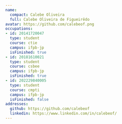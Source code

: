 ```yaml
---
name:
  compact: Calebe Oliveira
  full: Calebe Oliveira de Figueirêdo
avatar: https://github.com/calebeof.png
occupations:
- id: 20141720047
  type: student
  course: ctie
  campus: ifpb-jp
  isFinished: true
- id: 20181610021
  type: student
  course: csbee
  campus: ifpb-jp
  isFinished: true
- id: 202229840005
  type: student
  course: cmpti
  campus: ifpb-jp
  isFinished: false
addresses:
  github: https://github.com/calebeof
  linkedin: https://www.linkedin.com/in/calebeof/
---
```

